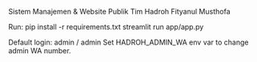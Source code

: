 Sistem Manajemen & Website Publik Tim Hadroh Fityanul Musthofa

Run:
pip install -r requirements.txt
streamlit run app/app.py

Default login: admin / admin
Set HADROH_ADMIN_WA env var to change admin WA number.
